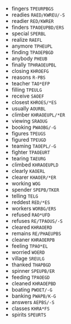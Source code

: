 * fingers `TPEURPBGS`
* readies `RAED/KWREU/-S`
* readier `RED/KWRER`
* finders `TPAOEUPBD/ERS`
* special `SPERBL`
* realize `RAEFL`
* anymore `TPHEUPL`
* finding `TPAOEPBGD`
* anybody `PHEUB`
* finally `TPHRAOEUPBL`
* closing `KHROEFG`
* reasons `R-PBS`
* teacher `TAO*EFP`
* filling `TPEULG`
* receive `SAOEF`
* closest `KHROES/*ES`
* usually `AOURBL`
* climber `KHRAOEUPL/*ER`
* viewing `SRAOUG`
* booking `PWAOBG/-G`
* figures `TPEUGS`
* figured `TPEUGD`
* teaming `TAOEPL/-G`
* fighter `TPAOEURT`
* tearing `TAEURG`
* climbed `KHRAOEUPLD`
* clearly `KAOERL`
* clearer `KHAOER/*ER`
* working `WOG`
* spender `SPEPB/TKER`
* telling `TELG`
* reddest `RED/*ES`
* workers `WORBG/ERS`
* refused `RAO*UFD`
* refuses `RE/TPAOUS/-S`
* cleared `KHRAOERD`
* remains `RE/PHAEUPBS`
* cleaner `KHRAOERPB`
* feeling `TPAO*EL`
* worried `WOERD`
* village `SREULG`
* thanked `THAPBGD`
* spinner `SPEUPB/ER`
* feeding `TPAOEGD`
* cleaned `KHRAOEPBD`
* boating `PWOET/-G`
* banking `PWAPB/K-G`
* answers `AEPBS/-S`
* classes `KHRA*FS`
* spirits `SPEURTS`
